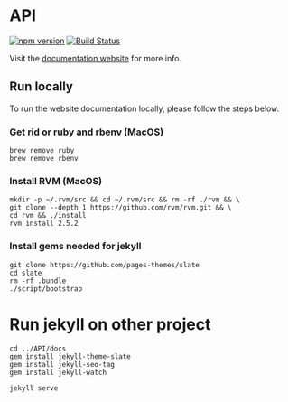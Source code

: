 # API

[![npm version](https://badge.fury.io/js/hubot-symphony.svg)](https://badge.fury.io/js/hubot-symphony)
[![Build Status](https://travis-ci.org/maoo/API.svg?branch=master)](https://travis-ci.org/maoo/API)

Visit the [documentation website](http://blog.session.it/API) for more info.

## Run locally
To run the website documentation locally, please follow the steps below.

### Get rid or ruby and rbenv (MacOS)
```
brew remove ruby
brew remove rbenv
```

### Install RVM (MacOS)
```
mkdir -p ~/.rvm/src && cd ~/.rvm/src && rm -rf ./rvm && \
git clone --depth 1 https://github.com/rvm/rvm.git && \
cd rvm && ./install
rvm install 2.5.2
```

### Install gems needed for jekyll
```
git clone https://github.com/pages-themes/slate
cd slate
rm -rf .bundle
./script/bootstrap
```

# Run jekyll on other project
```
cd ../API/docs
gem install jekyll-theme-slate
gem install jekyll-seo-tag
gem install jekyll-watch

jekyll serve
```